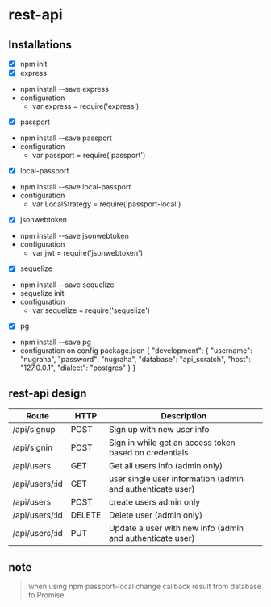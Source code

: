 # rest-api

## Installations
- [x] npm init
- [x] express
* npm install --save express
* configuration
  * var express = require('express')
- [x] passport
* npm install --save passport
* configuration
  * var passport = require('passport')
- [x] local-passport
* npm install --save local-passport
* configuration
  * var LocalStrategy = require('passport-local')
- [x] jsonwebtoken
* npm install --save jsonwebtoken
* configuration
  * var jwt = require('jsonwebtoken')
- [x] sequelize
* npm install --save sequelize
* sequelize init
* configuration
  * var sequelize = require('sequelize')
- [x] pg
* npm install --save pg
* configuration on config package.json
{
  "development": {
    "username": "nugraha",
    "password": "nugraha",
    "database": "api_scratch",
    "host": "127.0.0.1",
    "dialect": "postgres"
  }
}



## rest-api design

Route | HTTP | Description
----- | ---- | -----------
/api/signup | POST | Sign up with new user info
/api/signin | POST |  Sign in while get an access token based on credentials
/api/users | GET | Get all users info (admin only)
/api/users/:id | GET | user single user information (admin and authenticate user)
/api/users | POST | create users admin only
/api/users/:id | DELETE | Delete user (admin only)
/api/users/:id | PUT | Update a user with new info (admin and authenticate user)


## note
> when using npm passport-local change callback result from database to Promise
